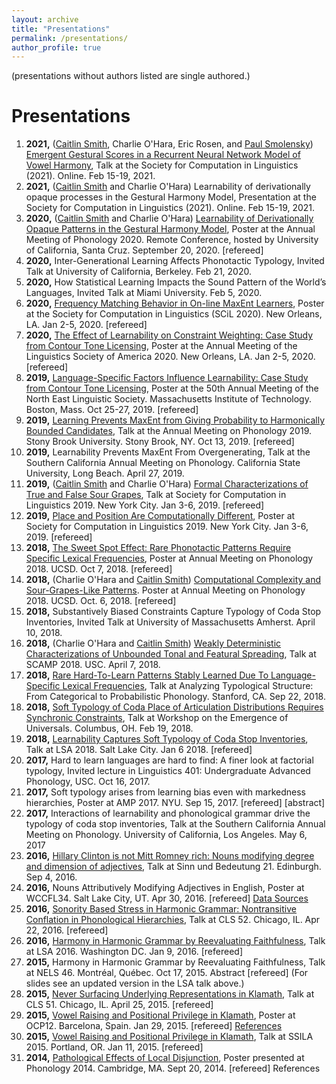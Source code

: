 ```yaml
---
layout: archive
title: "Presentations"
permalink: /presentations/
author_profile: true
---
```

(presentations without authors listed are single authored.)

# Presentations
1. **2021,** ([Caitlin Smith](https://caitlinsmith14.github.io), Charlie O'Hara, Eric Rosen, and [Paul Smolensky](https://www.microsoft.com/en-us/research/people/psmo/)) [Emergent Gestural Scores in a Recurrent Neural Network Model of Vowel Harmony](charlieohara.github.io/files/SCIL2021_slides.pdf), Talk at the Society for Computation in Linguistics (2021). Online. Feb 15-19, 2021.
2. **2021,** ([Caitlin Smith](https://caitlinsmith14.github.io) and Charlie O'Hara) Learnability of derivationally opaque processes in the Gestural Harmony Model, Presentation at the Society for Computation in Linguistics (2021). Online. Feb 15-19, 2021.
3. **2020,** ([Caitlin Smith](https://caitlinsmith14.github.io) and Charlie O'Hara) [Learnability of Derivationally Opaque Patterns in the Gestural Harmony Model](charlieohara.github.io/files/SmithOHara-AMP2020-poster.pdf), Poster at the Annual Meeting of Phonology 2020. Remote Conference, hosted by University of California, Santa Cruz. September 20, 2020. [refereed]
1. **2020,** Inter-Generational Learning Affects Phonotactic Typology, Invited Talk at University of California, Berkeley. Feb 21, 2020.
1. **2020,** How Statistical Learning Impacts the Sound Pattern of the World’s Languages, Invited Talk at Miami University. Feb 5, 2020.
4. **2020,** [Frequency Matching Behavior in On-line MaxEnt Learners](charlieohara.github.io/files/scilposter20hand.pdf), Poster at the Society for Computation in Linguistics (SCiL 2020). New Orleans, LA. Jan 2-5, 2020. [refereed]
5. **2020,** [The Effect of Learnability on Constraint Weighting: Case Study from Contour Tone Licensing](charlieohara.github.io/files/lsaposter20hand.pdf), Poster at the Annual Meeting of the Linguistics Society of America 2020. New Orleans, LA. Jan 2-5, 2020. [refereed]
6. **2019,** [Language-Specific Factors Influence Learnability: Case Study from Contour Tone Licensing](charlieohara.github.io/files/oharaNELS19.pdf), Poster at the 50th Annual Meeting of the North East Linguistic Society. Massachusetts Institute of Technology. Boston, Mass. Oct 25-27, 2019. [refereed]
7. **2019,** [Learning Prevents MaxEnt from Giving Probability to Harmonically Bounded Candidates](charlieohara.github.io/files/oharaamp2019.pdf), Talk at the Annual Meeting on Phonology 2019. Stony Brook University. Stony Brook, NY. Oct 13, 2019. [refereed]
1. **2019,** Learnability Prevents MaxEnt From Overgenerating, Talk at the Southern California Annual Meeting on Phonology. California State University, Long Beach. April 27, 2019.
8. **2019,** ([Caitlin Smith](https://caitlinsmith14.github.io) and Charlie O'Hara) [Formal Characterizations of True and False Sour Grapes](charlieohara.github.io/files/smithohara_scil2019_slides.pdf), Talk at Society for Computation in Linguistics 2019. New York City. Jan 3-6, 2019. [refereed]
9. **2019,** [Place and Position Are Computationally Different](charlieohara.github.io/files/SCILposter19print.pdf), Poster at Society for Computation in Linguistics 2019. New York City. Jan 3-6, 2019. [refereed]
10. **2018,** [The Sweet Spot Effect: Rare Phonotactic Patterns Require Specific Lexical Frequencies](charlieohara.github.io/files/oharaamp18handout.pdf
), Poster at Annual Meeting on Phonology 2018. UCSD. Oct 7, 2018. [refereed]
11. **2018,** (Charlie O'Hara and [Caitlin Smith](https://caitlinsmith14.github.io)) [Computational Complexity and Sour-Grapes-Like Patterns](charlieohara.github.io/files/AMP2018poster-handout.pdf). Poster at Annual Meeting on Phonology 2018. UCSD. Oct. 6, 2018. [refereed]
11. **2018,** Substantively Biased Constraints Capture Typology of Coda Stop Inventories, Invited Talk at University of Massachusetts Amherst. April 10, 2018.
12. **2018,** (Charlie O'Hara and [Caitlin Smith](https://caitlinsmith14.github.io)) [Weakly Deterministic Characterizations of Unbounded Tonal and Featural Spreading](charlieohara.github.io/files/SCAMP2018-OHaraSmith.pdf), Talk at SCAMP 2018. USC. April 7, 2018.
13. **2018,** [Rare Hard-To-Learn Patterns Stably Learned Due To Language-Specific Lexical Frequencies](charlieohara.github.io/files/stanfordtalk.pdf), Talk at Analyzing Typological Structure: From Categorical to Probabilistic Phonology. Stanford, CA. Sep 22, 2018.
14. **2018,** [Soft Typology of Coda Place of Articulation Distributions Requires Synchronic Constraints](charlieohara.github.io/files/channelbiasOSU.pdf), Talk at Workshop on the Emergence of Universals. Columbus, OH. Feb 19, 2018.
1. **2018,** [Learnability Captures Soft Typology of Coda Stop Inventories](charlieohara.github.io/files/lsa2018rev.pdf), Talk at LSA 2018. Salt Lake City. Jan 6 2018. [refereed]
1. **2017,** Hard to learn languages are hard to find: A finer look at factorial typology, Invited lecture in Linguistics 401: Undergraduate Advanced Phonology, USC. Oct 16, 2017.
1. **2017,** Soft typology arises from learning bias even with markedness hierarchies, Poster at AMP 2017. NYU. Sep 15, 2017. [refereed] [abstract]
1. **2017,** Interactions of learnability and phonological grammar drive the typology of coda stop inventories, Talk at the Southern California Annual Meeting on Phonology. University of California, Los Angeles. May 6, 2017
1. **2016,** [Hillary Clinton is not Mitt Romney rich: Nouns modifying degree and dimension of adjectives](charlieohara.github.io/files/subhandout.pdf), Talk at Sinn und Bedeutung 21. Edinburgh. Sep 4, 2016.
1. **2016,** Nouns Attributively Modifying Adjectives in English, Poster at WCCFL34. Salt Lake City, UT. Apr 30, 2016. [refereed] [Data Sources](charlieohara.github.io/files/posterbib.pdf)
1. **2016,** [Sonority Based Stress in Harmonic Grammar: Nontransitive Conflation in Phonological Hierarchies](charlieohara.github.io/files/cls2016talk.pdf), Talk at CLS 52. Chicago, IL. Apr 22, 2016. [refereed]
1. **2016,** [Harmony in Harmonic Grammar by Reevaluating Faithfulness](charlieohara.github.io/files/lsa2016talk.pdf), Talk at LSA 2016. Washington DC. Jan 9, 2016. [refereed]
1. **2015,** Harmony in Harmonic Grammar by Reevaluating Faithfulness, Talk at NELS 46. Montréal, Québec. Oct 17, 2015. Abstract [refereed] (For slides see an updated version in the LSA talk above.)
1. **2015,** [Never Surfacing Underlying Representations in Klamath](charlieohara.github.io/files/CLStalk.pdf), Talk at CLS 51. Chicago, IL. April 25, 2015. [refereed] 
1. **2015,** [Vowel Raising and Positional Privilege in Klamath](charlieohara.github.io/files/ocppost.pdf), Poster at OCP12. Barcelona, Spain. Jan 29, 2015. [refereed]  [References](charlieohara.github.io/files/constraintsused.pdf)
1. **2015,** [Vowel Raising and Positional Privilege in Klamath](charlieohara.github.io/files/SSILAtalkedit.pdf), Talk at SSILA 2015. Portland, OR. Jan 11, 2015. [refereed] 
1. **2014,** [Pathological Effects of Local Disjunction](charlieohara.github.io/files/disjunctpost1.pdf), Poster presented at Phonology 2014. Cambridge, MA. Sept 20, 2014. [refereed]  References
